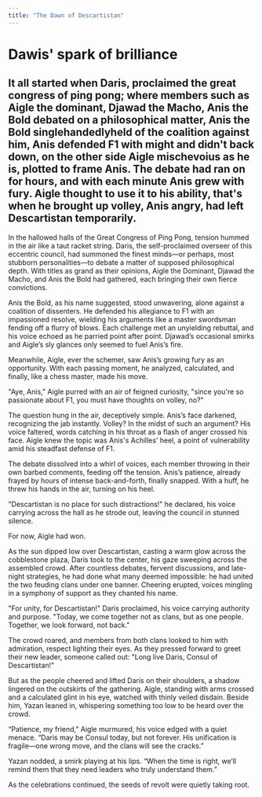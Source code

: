 ```yaml
---
title: "The Dawn of Descartistan"
---
```

# Dawis' spark of brilliance
It all started when Daris, proclaimed the great congress of ping pong; where members such as Aigle the dominant, Djawad the Macho, Anis the Bold debated on a philosophical matter, Anis the Bold singlehandedlyheld of the coalition against him, Anis defended F1 with might and didn't back down, on the other side Aigle mischevoius as he is, plotted to frame Anis.
The debate had ran on for hours, and with each minute Anis grew with fury. Aigle thought to use it to his ability, that's when he brought up volley, Anis angry, had left Descartistan temporarily.
---
In the hallowed halls of the Great Congress of Ping Pong, tension hummed in the air like a taut racket string. Daris, the self-proclaimed overseer of this eccentric council, had summoned the finest minds—or perhaps, most stubborn personalities—to debate a matter of supposed philosophical depth. With titles as grand as their opinions, Aigle the Dominant, Djawad the Macho, and Anis the Bold had gathered, each bringing their own fierce convictions.

Anis the Bold, as his name suggested, stood unwavering, alone against a coalition of dissenters. He defended his allegiance to F1 with an impassioned resolve, wielding his arguments like a master swordsman fending off a flurry of blows. Each challenge met an unyielding rebuttal, and his voice echoed as he parried point after point. Djawad’s occasional smirks and Aigle’s sly glances only seemed to fuel Anis’s fire.

Meanwhile, Aigle, ever the schemer, saw Anis’s growing fury as an opportunity. With each passing moment, he analyzed, calculated, and finally, like a chess master, made his move.

"Aye, Anis," Aigle purred with an air of feigned curiosity, "since you're so passionate about F1, you must have thoughts on volley, no?"

The question hung in the air, deceptively simple. Anis’s face darkened, recognizing the jab instantly. Volley? In the midst of such an argument? His voice faltered, words catching in his throat as a flash of anger crossed his face. Aigle knew the topic was Anis's Achilles’ heel, a point of vulnerability amid his steadfast defense of F1.

The debate dissolved into a whirl of voices, each member throwing in their own barbed comments, feeding off the tension. Anis’s patience, already frayed by hours of intense back-and-forth, finally snapped. With a huff, he threw his hands in the air, turning on his heel.

"Descartistan is no place for such distractions!" he declared, his voice carrying across the hall as he strode out, leaving the council in stunned silence.

For now, Aigle had won.

As the sun dipped low over Descartistan, casting a warm glow across the cobblestone plaza, Daris took to the center, his gaze sweeping across the assembled crowd. After countless debates, fervent discussions, and late-night strategies, he had done what many deemed impossible: he had united the two feuding clans under one banner. Cheering erupted, voices mingling in a symphony of support as they chanted his name.

"For unity, for Descartistan!" Daris proclaimed, his voice carrying authority and purpose. "Today, we come together not as clans, but as one people. Together, we look forward, not back."

The crowd roared, and members from both clans looked to him with admiration, respect lighting their eyes. As they pressed forward to greet their new leader, someone called out: "Long live Daris, Consul of Descartistan!"

But as the people cheered and lifted Daris on their shoulders, a shadow lingered on the outskirts of the gathering. Aigle, standing with arms crossed and a calculated glint in his eye, watched with thinly veiled disdain. Beside him, Yazan leaned in, whispering something too low to be heard over the crowd.

“Patience, my friend,” Aigle murmured, his voice edged with a quiet menace. “Daris may be Consul today, but not forever. His unification is fragile—one wrong move, and the clans will see the cracks.”

Yazan nodded, a smirk playing at his lips. “When the time is right, we’ll remind them that they need leaders who truly understand them.”

As the celebrations continued, the seeds of revolt were quietly taking root.